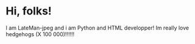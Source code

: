 # Hi, folks!
I am LateMan-jpeg and i am Python and HTML developper!
Im really love hedgehogs (X 100 000)!!!!!!
